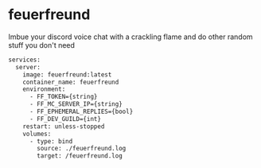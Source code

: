 # feuerfreund
Imbue your discord voice chat with a crackling flame and do other random stuff you don't need

```Dockerfile
services:
  server:
    image: feuerfreund:latest
    container_name: feuerfreund
    environment:
      - FF_TOKEN={string}
      - FF_MC_SERVER_IP={string}
      - FF_EPHEMERAL_REPLIES={bool}
      - FF_DEV_GUILD={int}
    restart: unless-stopped
    volumes:
      - type: bind
        source: ./feuerfreund.log
        target: /feuerfreund.log
```
